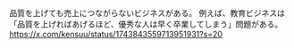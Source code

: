 品質を上げても売上につながらないビジネスがある。
例えば、教育ビジネスは「品質を上げればあげるほど、優秀な人は早く卒業してしまう」問題がある。
https://x.com/kensuu/status/1743843559713951931?s=20
